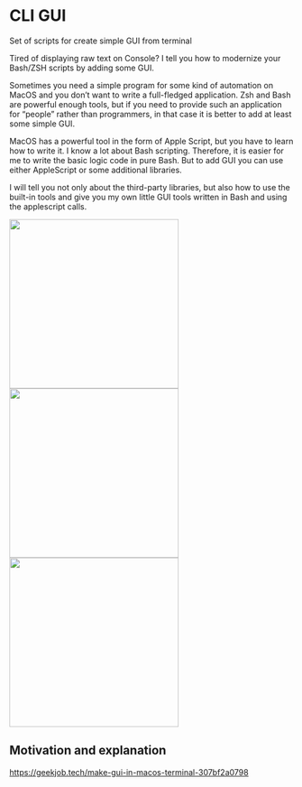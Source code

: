 # CLI GUI
Set of scripts for create simple GUI from terminal

Tired of displaying raw text on Console? I tell you how to modernize your Bash/ZSH scripts by adding some GUI.

Sometimes you need a simple program for some kind of automation on MacOS and you don’t want to write a full-fledged application. Zsh and Bash are powerful enough tools, but if you need to provide such an application for “people” rather than programmers, in that case it is better to add at least some simple GUI.

MacOS has a powerful tool in the form of Apple Script, but you have to learn how to write it. I know a lot about Bash scripting. Therefore, it is easier for me to write the basic logic code in pure Bash. But to add GUI you can use either AppleScript or some additional libraries.

I will tell you not only about the third-party libraries, but also how to use the built-in tools and give you my own little GUI tools written in Bash and using the applescript calls.


<img src="https://miro.medium.com/max/1400/1*nFIEm8A_dGzPIFibpRop0g.png" height="300">

<img src="https://miro.medium.com/max/1400/1*fk-GQJHkUo9p-zrBQMfHpQ.png" height="300">

<img src="https://miro.medium.com/max/1400/1*A5W26Zmta239KFEyTfz4Vg.png" height="300">

## Motivation and explanation

https://geekjob.tech/make-gui-in-macos-terminal-307bf2a0798

